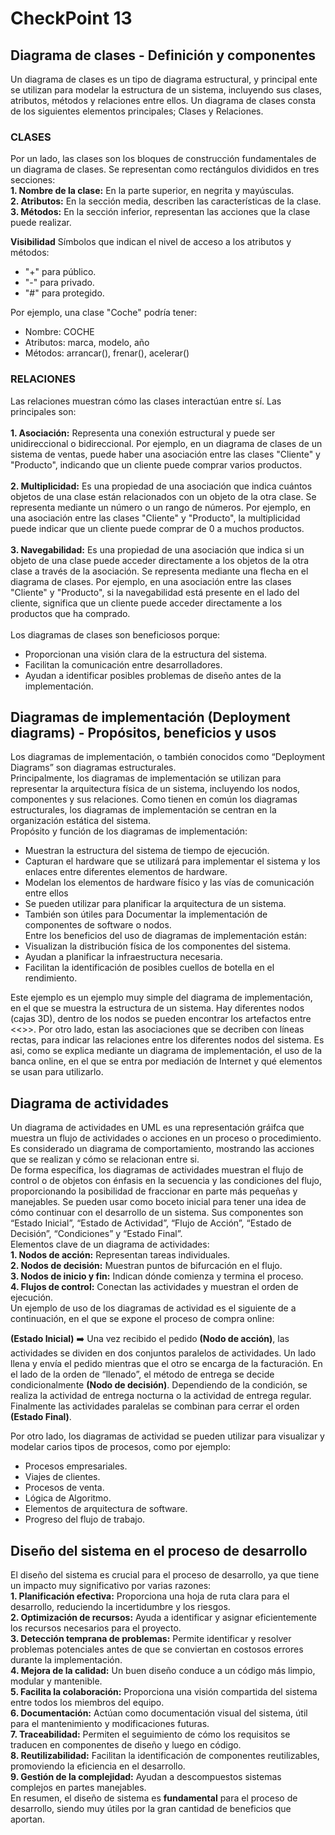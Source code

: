 # CheckPoint 13

## Diagrama de clases - Definición y componentes

Un diagrama de clases es un tipo de diagrama estructural, y principal ente se utilizan para modelar la estructura de un sistema, incluyendo sus clases, atributos, métodos y relaciones entre ellos.
Un diagrama de clases consta de los siguientes elementos principales; Clases y Relaciones.

### CLASES<br/>
Por un lado, las clases son los bloques de construcción fundamentales de un diagrama de clases. Se representan como rectángulos divididos en tres secciones: <br/>
**1.	Nombre de la clase:** En la parte superior, en negrita y mayúsculas.<br/>
**2.	Atributos:** En la sección media, describen las características de la clase.<br/>
**3.	Métodos:** En la sección inferior, representan las acciones que la clase puede realizar.<br/>

**Visibilidad**
Símbolos que indican el nivel de acceso a los atributos y métodos: 
- "+" para público.
- "-" para privado.
- "#" para protegido.

Por ejemplo, una clase "Coche" podría tener: <br/>
- Nombre: COCHE<br/>
- Atributos: marca, modelo, año<br/>
- Métodos: arrancar(), frenar(), acelerar()<br/>

### RELACIONES<br/>
Las relaciones muestran cómo las clases interactúan entre sí. Las principales son: <br/><br/>
**1.	Asociación:** Representa una conexión estructural y puede ser unidireccional o bidireccional. Por ejemplo, en un diagrama de clases de un sistema de ventas, puede haber una asociación entre las clases "Cliente" y "Producto", indicando que un cliente puede comprar varios productos.<br/><br/>
**2.	Multiplicidad:** Es una propiedad de una asociación que indica cuántos objetos de una clase están relacionados con un objeto de la otra clase. Se representa mediante un número o un rango de números. Por ejemplo, en una asociación entre las clases "Cliente" y "Producto", la multiplicidad puede indicar que un cliente puede comprar de 0 a muchos productos.<br/><br/>
**3.	Navegabilidad:** Es una propiedad de una asociación que indica si un objeto de una clase puede acceder directamente a los objetos de la otra clase a través de la asociación. Se representa mediante una flecha en el diagrama de clases. Por ejemplo, en una asociación entre las clases "Cliente" y "Producto", si la navegabilidad está presente en el lado del cliente, significa que un cliente puede acceder directamente a los productos que ha comprado.<br/><br/>
Los diagramas de clases son beneficiosos porque:<br/>
- Proporcionan una visión clara de la estructura del sistema.<br/>
- Facilitan la comunicación entre desarrolladores.<br/>
- Ayudan a identificar posibles problemas de diseño antes de la implementación.<br/>

## Diagramas de implementación (Deployment diagrams) - Propósitos, beneficios y usos<br/>
Los diagramas de implementación, o también conocidos como “Deployment Diagrams” son diagramas estructurales.<br/>
Principalmente, los diagramas de implementación se utilizan para representar la arquitectura física de un sistema, incluyendo los nodos, componentes y sus relaciones.
Como tienen en común los diagramas estructurales, los diagramas de implementación se centran en la organización estática del sistema.<br/>
Propósito y función de los diagramas de implementación:<br/>
- Muestran la estructura del sistema de tiempo de ejecución.
- Capturan el hardware que se utilizará para implementar el sistema y los enlaces entre diferentes elementos de hardware.
- Modelan los elementos de hardware físico y las vías de comunicación entre ellos
- Se pueden utilizar para planificar la arquitectura de un sistema.
- También son útiles para Documentar la implementación de componentes de software o nodos. <br/>
Entre los beneficios del uso de diagramas de implementación están:<br/>
- Visualizan la distribución física de los componentes del sistema.
- Ayudan a planificar la infraestructura necesaria.
- Facilitan la identificación de posibles cuellos de botella en el rendimiento.

Este ejemplo es un ejemplo muy simple del diagrama de implementación, en el que se muestra la estructura de un sistema. Hay diferentes nodos (cajas 3D), dentro de los nodos se pueden encontrar los artefactos entre <<>>. Por otro lado, estan las asociaciones que se decriben con líneas rectas, para indicar las relaciones entre los diferentes nodos del sistema. Es asi, como se explica mediante un diagrama de implementación, el uso de la banca online, en el que se entra por mediación de Internet y qué elementos se usan para utilizarlo.<br/>




## Diagrama de actividades

Un diagrama de actividades en UML es una representación gráifca que muestra un flujo de actividades o acciones en un proceso o procedimiento. Es considerado un diagrama de comportamiento, mostrando las acciones que se realizan y cómo se relacionan entre si.<br/>
De forma específica, los diagramas de actividades muestran el flujo de control o de objetos con énfasis en la secuencia y las condiciones del flujo, proporcionando la posibilidad de fraccionar en parte más pequeñas y manejables. Se pueden usar como boceto inicial para tener una idea de cómo continuar con el desarrollo de un sistema. Sus componentes son “Estado Inicial”, “Estado de Actividad”, “Flujo de Acción”, “Estado de Decisión”, “Condiciones” y “Estado Final”.<br/>
Elementos clave de un diagrama de actividades: <br/>
**1.	Nodos de acción:** Representan tareas individuales.<br/>
**2.	Nodos de decisión:** Muestran puntos de bifurcación en el flujo.<br/>
**3.	Nodos de inicio y fin:** Indican dónde comienza y termina el proceso.<br/>
**4.	Flujos de control:** Conectan las actividades y muestran el orden de ejecución.<br/>
Un ejemplo de uso de los diagramas de actividad es el siguiente de a continuación, en el que se expone el proceso de compra online:
 
**(Estado Inicial)** ➡️ Una vez recibido el pedido **(Nodo de acción)**, las actividades se dividen en dos conjuntos paralelos de actividades. Un lado llena y envía el pedido mientras que el otro se encarga de la facturación.
En el lado de la orden de “llenado”, el método de entrega se decide condicionalmente **(Nodo de decisión)**. Dependiendo de la condición, se realiza la actividad de entrega nocturna o la actividad de entrega regular. Finalmente las actividades paralelas se combinan para cerrar el orden **(Estado Final)**.

Por otro lado, los diagramas de actividad se pueden utilizar para visualizar y modelar carios tipos de procesos, como por ejemplo:<br/>
- Procesos empresariales.
- Viajes de clientes.
- Procesos de venta.
- Lógica de Algoritmo.
- Elementos de arquitectura de software.
- Progreso del flujo de trabajo.

## Diseño del sistema en el proceso de desarrollo<br/>
El diseño del sistema es crucial para el proceso de desarrollo, ya que tiene un impacto muy significativo por varias razones: <br/>
**1.	Planificación efectiva:** Proporciona una hoja de ruta clara para el desarrollo, reduciendo la incertidumbre y los riesgos. <br/>
**2.	Optimización de recursos:** Ayuda a identificar y asignar eficientemente los recursos necesarios para el proyecto. <br/>
**3.	Detección temprana de problemas:** Permite identificar y resolver problemas potenciales antes de que se conviertan en costosos errores durante la implementación.<br/> 
**4.	Mejora de la calidad:** Un buen diseño conduce a un código más limpio, modular y mantenible. <br/>
**5.	Facilita la colaboración:** Proporciona una visión compartida del sistema entre todos los miembros del equipo. <br/>
**6.	Documentación:** Actúan como documentación visual del sistema, útil para el mantenimiento y modificaciones futuras.<br/>
**7.	Traceabilidad:** Permiten el seguimiento de cómo los requisitos se traducen en componentes de diseño y luego en código.<br/>
**8.	Reutilizabilidad:** Facilitan la identificación de componentes reutilizables, promoviendo la eficiencia en el desarrollo.<br/>
**9.	Gestión de la complejidad:** Ayudan a descompuestos sistemas complejos en partes manejables.<br/>
En resumen, el diseño de sistema es **fundamental** para el proceso de desarrollo, siendo muy útiles por la gran cantidad de beneficios que aportan.

